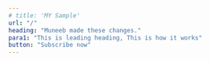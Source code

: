 ```yaml
---
# title: 'MY Sample'
url: "/"
heading: "Muneeb made these changes."
para1: "This is leading heading, This is how it works"
button: "Subscribe now"
---
```

